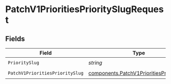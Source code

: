 # PatchV1PrioritiesPrioritySlugRequest


## Fields

| Field                                                                                                | Type                                                                                                 | Required                                                                                             | Description                                                                                          |
| ---------------------------------------------------------------------------------------------------- | ---------------------------------------------------------------------------------------------------- | ---------------------------------------------------------------------------------------------------- | ---------------------------------------------------------------------------------------------------- |
| `PrioritySlug`                                                                                       | *string*                                                                                             | :heavy_check_mark:                                                                                   | N/A                                                                                                  |
| `PatchV1PrioritiesPrioritySlug`                                                                      | [components.PatchV1PrioritiesPrioritySlug](../../models/components/patchv1prioritiespriorityslug.md) | :heavy_check_mark:                                                                                   | N/A                                                                                                  |